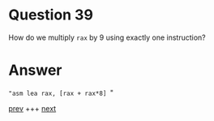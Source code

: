 
# Question 39


How do we multiply `rax` by 9 using exactly one instruction?


# Answer




`"asm
lea rax, [rax + rax*8]
`"




[prev](038.md) +++ [next](040.md)
